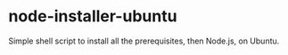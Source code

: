 node-installer-ubuntu
=====================

Simple shell script to install all the prerequisites, then Node.js, on Ubuntu.
